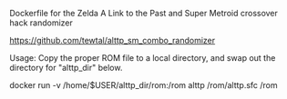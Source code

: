 Dockerfile for the Zelda A Link to the Past and Super Metroid crossover hack randomizer

https://github.com/tewtal/alttp_sm_combo_randomizer

Usage:
Copy the proper ROM file to a local directory, and swap out the directory for "alttp_dir" below.

docker run -v /home/$USER/alttp_dir/rom:/rom alttp /rom/alttp.sfc /rom

